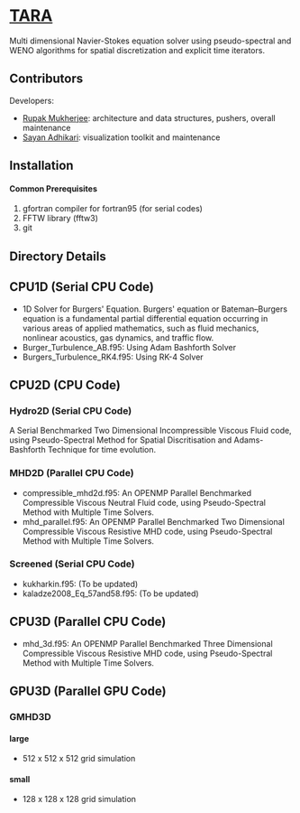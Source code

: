 [TARA](https://rupakmukherjee.github.io/TARA/)
===============================================

Multi dimensional Navier-Stokes equation solver using pseudo-spectral and WENO algorithms for spatial discretization and explicit time iterators.


Contributors
------------

Developers:

- [Rupak Mukherjee](mailto:rupakmukherjee06@gmail.com): architecture and data structures, pushers, overall maintenance
- [Sayan Adhikari](mailto:sayanadhikari207@gmail.com): visualization toolkit and maintenance

Installation
------------
#### Common Prerequisites
1. gfortran compiler for fortran95 (for serial codes)
2. FFTW library (fftw3)
3. git

Directory Details
-----------------
## CPU1D (Serial CPU Code)
- 1D Solver for Burgers' Equation. Burgers' equation or Bateman–Burgers equation is a fundamental partial differential equation occurring in various areas of applied mathematics, such as fluid mechanics, nonlinear acoustics, gas dynamics, and traffic flow.
- Burger_Turbulence_AB.f95: Using Adam Bashforth Solver
- Burgers_Turbulence_RK4.f95: Using RK-4 Solver
## CPU2D (CPU Code)
### Hydro2D (Serial CPU Code)
A Serial Benchmarked Two Dimensional Incompressible Viscous Fluid code, using Pseudo-Spectral Method for Spatial Discritisation and Adams-Bashforth Technique for time evolution.
### MHD2D (Parallel CPU Code)
- compressible_mhd2d.f95: An OPENMP Parallel Benchmarked Compressible Viscous Neutral Fluid code, using Pseudo-Spectral Method with Multiple Time Solvers.
- mhd_parallel.f95: An OPENMP Parallel Benchmarked Two Dimensional Compressible Viscous Resistive MHD code, using Pseudo-Spectral Method with Multiple Time Solvers.
### Screened (Serial CPU Code)
- kukharkin.f95: (To be updated)
- kaladze2008_Eq_57and58.f95: (To be updated)
## CPU3D (Parallel CPU Code)
- mhd_3d.f95: An OPENMP Parallel Benchmarked Three Dimensional Compressible Viscous Resistive MHD code, using Pseudo-Spectral Method with Multiple Time Solvers.
## GPU3D (Parallel GPU Code)
### GMHD3D
#### large
- 512 x 512 x 512 grid simulation 
#### small
- 128 x 128 x 128 grid simulation 
